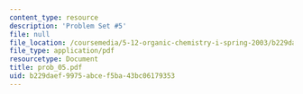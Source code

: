 ```yaml
---
content_type: resource
description: 'Problem Set #5'
file: null
file_location: /coursemedia/5-12-organic-chemistry-i-spring-2003/b229daef9975abcef5ba43bc06179353_prob_05.pdf
file_type: application/pdf
resourcetype: Document
title: prob_05.pdf
uid: b229daef-9975-abce-f5ba-43bc06179353
---
```

